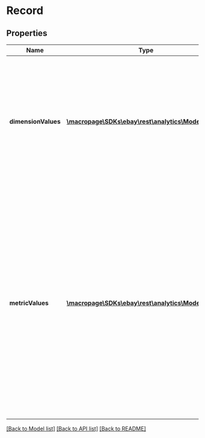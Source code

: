 # Record

## Properties
Name | Type | Description | Notes
------------ | ------------- | ------------- | -------------
**dimensionValues** | [**\macropage\SDKs\ebay\rest\analytics\Model\Value[]**](Value.md) | A list where each element contains either the string DAY (if the dimension is DAY), or the listing ID for which the record&#39;s metric data is computed. A second array member, applicable, is always true for dimension values. | [optional] 
**metricValues** | [**\macropage\SDKs\ebay\rest\analytics\Model\Value[]**](Value.md) | A list where each element contains a value field that indicates the record&#39;s value for the metric. Each element also contains an applicable field that indicates the veracity of the computed value. Note that there are no metric names or IDs associated with the values returned in this array. The metadata to which these values relate can be found in the key values . The order of the metric values in this array equals the order of the key values in metadataHeader. | [optional] 

[[Back to Model list]](../README.md#documentation-for-models) [[Back to API list]](../README.md#documentation-for-api-endpoints) [[Back to README]](../README.md)


